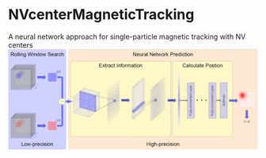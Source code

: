 # NVcenterMagneticTracking
A neural network approach for single-particle magnetic tracking with NV centers
![](./NN.png)


